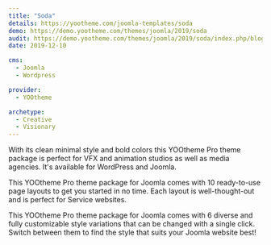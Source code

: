 ```yaml
---
title: "Soda"
details: https://yootheme.com/joomla-templates/soda
demo: https://demo.yootheme.com/themes/joomla/2019/soda
audit: https://demo.yootheme.com/themes/joomla/2019/soda/index.php/blog
date: 2019-12-10

cms: 
  - Joomla
  - Wordpress

provider:
  - YOOtheme

archetype:
  - Creative
  - Visionary
---
```


With its clean minimal style and bold colors this YOOtheme Pro theme package is perfect for VFX and animation studios as well as media agencies. It's available for WordPress and Joomla.

This YOOtheme Pro theme package for Joomla comes with 10 ready-to-use page layouts to get you started in no time. Each layout is well-thought-out and is perfect for Service websites.

This YOOtheme Pro theme package for Joomla comes with 6 diverse and fully customizable style variations that can be changed with a single click. Switch between them to find the style that suits your Joomla website best!
